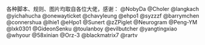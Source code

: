 各种脚本、规则、图片均取自各位大佬，感谢：
@NobyDa
@Choler
@langkach
@yichahucha
@onewayticket
@chavyleung
@ehpo1
@syzzzf
@barrymchen
@connershua
@lhie1
@eHpo1
@Sunert
@zZPiglet
@Neurogram
@Peng-YM
@lxk0301
@GideonSenku
@toulanboy
@evilbutcher
@yangtingxiao
@whyour
@58xinian
@Orz-3
@blackmatrix7
@rartv